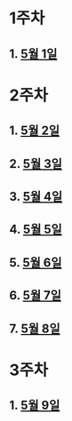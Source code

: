 # 1주차   

## 1. [5월 1일](https://github.com/22000546/2021OSSL_TeamProject/wiki/5%EC%9B%94-1%EC%9D%BC)

# 2주차

## 1. [5월 2일](https://github.com/22000546/2021OSSL_TeamProject/wiki/5%EC%9B%94-2%EC%9D%BC)   

## 2. [5월 3일](https://github.com/22000546/2021OSSL_TeamProject/wiki/5%EC%9B%94-3%EC%9D%BC)   

## 3. [5월 4일](https://github.com/22000546/2021OSSL_TeamProject/wiki/5%EC%9B%94-4%EC%9D%BC)

## 4. [5월 5일](https://github.com/22000546/2021OSSL_TeamProject/wiki/5%EC%9B%94-5%EC%9D%BC)

## 5. [5월 6일](https://github.com/22000546/2021OSSL_TeamProject/wiki/5%EC%9B%94-6%EC%9D%BC)

## 6. [5월 7일](https://github.com/22000546/2021OSSL_TeamProject/wiki/5%EC%9B%94-7%EC%9D%BC)

## 7. [5월 8일](https://github.com/22000546/2021OSSL_TeamProject/wiki/5%EC%9B%94-8%EC%9D%BC)

# 3주차

## 1. [5월 9일](https://github.com/22000546/2021OSSL_TeamProject/wiki/5%EC%9B%94-9%EC%9D%BC)
